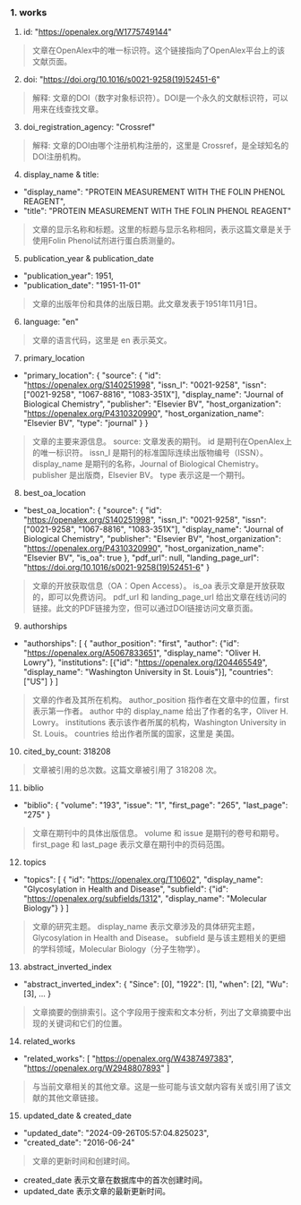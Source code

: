 ### 1. works
1. id: "https://openalex.org/W1775749144"
> 文章在OpenAlex中的唯一标识符。这个链接指向了OpenAlex平台上的该文献页面。

2. doi: "https://doi.org/10.1016/s0021-9258(19)52451-6"
> 解释: 文章的DOI（数字对象标识符）。DOI是一个永久的文献标识符，可以用来在线查找文章。

3. doi_registration_agency: "Crossref"
> 解释: 文章的DOI由哪个注册机构注册的，这里是 Crossref，是全球知名的DOI注册机构。

4. display_name & title:
* "display_name": "PROTEIN MEASUREMENT WITH THE FOLIN PHENOL REAGENT",
* "title": "PROTEIN MEASUREMENT WITH THE FOLIN PHENOL REAGENT"
> 文章的显示名称和标题。这里的标题与显示名称相同，表示这篇文章是关于使用Folin Phenol试剂进行蛋白质测量的。

5. publication_year & publication_date
* "publication_year": 1951,
* "publication_date": "1951-11-01"
> 文章的出版年份和具体的出版日期。此文章发表于1951年11月1日。

6. language: "en"
> 文章的语言代码，这里是 en 表示英文。

7. primary_location
* "primary_location": {
  "source": {
    "id": "https://openalex.org/S140251998",
    "issn_l": "0021-9258",
    "issn": ["0021-9258", "1067-8816", "1083-351X"],
    "display_name": "Journal of Biological Chemistry",
    "publisher": "Elsevier BV",
    "host_organization": "https://openalex.org/P4310320990",
    "host_organization_name": "Elsevier BV",
    "type": "journal"
  }
}
> 文章的主要来源信息。
source: 文章发表的期刊。
id 是期刊在OpenAlex上的唯一标识符。
issn_l 是期刊的标准国际连续出版物编号（ISSN）。
display_name 是期刊的名称，Journal of Biological Chemistry。
publisher 是出版商，Elsevier BV。
type 表示这是一个期刊。

8. best_oa_location
* "best_oa_location": {
  "source": {
    "id": "https://openalex.org/S140251998",
    "issn_l": "0021-9258",
    "issn": ["0021-9258", "1067-8816", "1083-351X"],
    "display_name": "Journal of Biological Chemistry",
    "publisher": "Elsevier BV",
    "host_organization": "https://openalex.org/P4310320990",
    "host_organization_name": "Elsevier BV",
    "is_oa": true
  },
  "pdf_url": null,
  "landing_page_url": "https://doi.org/10.1016/s0021-9258(19)52451-6"
}
> 文章的开放获取信息（OA：Open Access）。
is_oa 表示文章是开放获取的，即可以免费访问。
pdf_url 和 landing_page_url 给出文章在线访问的链接。此文的PDF链接为空，但可以通过DOI链接访问文章页面。

9. authorships
* "authorships": [
  {
    "author_position": "first",
    "author": {"id": "https://openalex.org/A5067833651", "display_name": "Oliver H. Lowry"},
    "institutions": [{"id": "https://openalex.org/I204465549", "display_name": "Washington University in St. Louis"}],
    "countries": ["US"]
  }
]
> 文章的作者及其所在机构。
author_position 指作者在文章中的位置，first 表示第一作者。
author 中的 display_name 给出了作者的名字，Oliver H. Lowry。
institutions 表示该作者所属的机构，Washington University in St. Louis。
countries 给出作者所属的国家，这里是 美国。

10. cited_by_count: 318208
> 文章被引用的总次数。这篇文章被引用了 318208 次。
11. biblio
* "biblio": {
  "volume": "193",
  "issue": "1",
  "first_page": "265",
  "last_page": "275"
}
> 文章在期刊中的具体出版信息。
volume 和 issue 是期刊的卷号和期号。
first_page 和 last_page 表示文章在期刊中的页码范围。

12. topics
* "topics": [
  {
    "id": "https://openalex.org/T10602",
    "display_name": "Glycosylation in Health and Disease",
    "subfield": {"id": "https://openalex.org/subfields/1312", "display_name": "Molecular Biology"}
  }
]
> 文章的研究主题。
display_name 表示文章涉及的具体研究主题，Glycosylation in Health and Disease。
subfield 是与该主题相关的更细的学科领域，Molecular Biology（分子生物学）。
13. abstract_inverted_index
* "abstract_inverted_index": {
  "Since": [0], "1922": [1], "when": [2], "Wu": [3], ...
}
> 文章摘要的倒排索引。这个字段用于搜索和文本分析，列出了文章摘要中出现的关键词和它们的位置。
14. related_works
* "related_works": [
  "https://openalex.org/W4387497383",
  "https://openalex.org/W2948807893"
]
> 与当前文章相关的其他文章。这是一些可能与该文献内容有关或引用了该文献的其他文章链接。
15. updated_date & created_date
* "updated_date": "2024-09-26T05:57:04.825023",
* "created_date": "2016-06-24"
> 文章的更新时间和创建时间。
* created_date 表示文章在数据库中的首次创建时间。
* updated_date 表示文章的最新更新时间。
